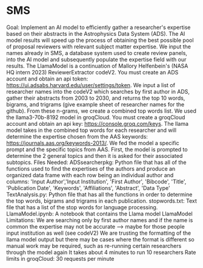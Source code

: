 # SMS

Goal: Implement an AI model to efficiently gather a researcher's expertise based on their abstracts in the Astrophysics Data System (ADS). The AI model results will speed up the process of obtaining the best possible pool of proposal reviewers with relevant subject matter expertise. We input the names already in SMS, a database system used to create review panels, into the AI model and subsequently populate the expertise field with our results.
The LlamaModel is a continuation of Mallory Helfenbein's (NASA HQ intern 2023) ReviewerExtractor codeV2. You must create an ADS account and obtain an api token: https://ui.adsabs.harvard.edu/user/settings/token. We input a list of researcher names into the codeV2 which searches by first author in ADS, gather their abstracts from 2003 to 2030, and returns the top 10 words, bigrams, and trigrams (give example sheet of researcher names for the github). From these n-grams, we create a combined top words list.
We used the llama3-70b-8192 model in groqCloud. You must create a groqCloud account and obtain an api key: https://console.groq.com/keys. The llama model takes in the combined top words for each researcher and will determine the expertise chosen from the AAS keywords: https://journals.aas.org/keywords-2013/. We fed the model a specific prompt and the specific topics from AAS. First, the model is prompted to determine the 2 general topics and then it is asked for their associated subtopics.
Files Needed:
ADSsearcherpkg: Python file that has all of the functions used to find the expertises of the authors and produce an organized data frame with each row being an individual author and columns: 'Input Author','Input Institution', 'First Author', 'Bibcode', 'Title', 'Publication Date', 'Keywords', 'Affiliations', 'Abstract', 'Data Type'
TextAnalysis.py: Python file that has all the functions in order to determine the top words, bigrams and trigrams in each publication.
stopwords.txt: Text file that has a list of the stop words for language processing.
LlamaModel.ipynb: A notebook that contains the Llama model
LlamaModel Limitations:
We are searching only by first author names and if the name is common the expertise may not be accurate --> maybe for those people input institution as well (see codeV2)
We are trusting the formatting of the llama model output but there may be cases where the format is different so manual work may be required, such as re-running certain researchers through the model again
It takes about 4 minutes to run 10 researchers
Rate limits in groqCloud: 30 requests per minute
